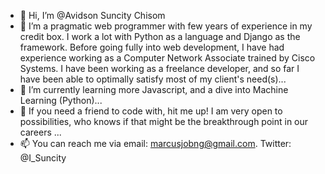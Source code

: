 - 👋 Hi, I’m @Avidson Suncity Chisom
- 👀 I’m a pragmatic web programmer with few years of experience in my credit box. I work a lot with Python as a language and Django as the framework. 
  Before going fully into web development, 
  I have had experience working as a Computer Network Associate trained by Cisco Systems. I have been working as a freelance developer, and so far I have been able to optimally 
  satisfy most of my client's need(s)...
- 🌱 I’m currently learning more Javascript, and a dive into Machine Learning (Python)...
- 💞️ If you need a friend to code with, hit me up! I am very open to possibilities, who knows if that might be the breakthrough point in our careers ...
- 📫 You can reach me via email: marcusjobng@gmail.com. Twitter: @I_Suncity 

<!---
Avidson/Avidson is a ✨ special ✨ repository because its `README.md` (this file) appears on your GitHub profile.
You can click the Preview link to take a look at your changes.
--->

